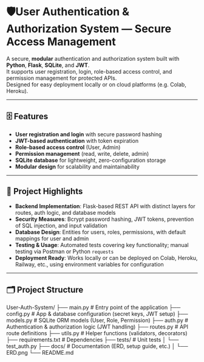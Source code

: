 # 🛡️User Authentication & Authorization System — Secure Access Management

A secure, **modular** authentication and authorization system built with **Python**, **Flask**, **SQLite**, and **JWT**.  
It supports user registration, login, role-based access control, and permission management for protected APIs.  
Designed for easy deployment locally or on cloud platforms (e.g. Colab, Heroku).

---

## 🗄️ Features

- **User registration and login** with secure password hashing  
- **JWT-based authentication** with token expiration  
- **Role-based access control** (User, Admin)  
- **Permission management** (read, write, delete, admin)  
- **SQLite database** for lightweight, zero-configuration storage  
- **Modular design** for scalability and maintainability  

---

## 📌 Project Highlights

- **Backend Implementation**: Flask-based REST API with distinct layers for routes, auth logic, and database models  
- **Security Measures**: Bcrypt password hashing, JWT tokens, prevention of SQL injection, and input validation  
- **Database Design**: Entities for users, roles, permissions, with default mappings for user and admin  
- **Testing & Usage**: Automated tests covering key functionality; manual testing via Postman or Python `requests`  
- **Deployment Ready**: Works locally or can be deployed on Colab, Heroku, Railway, etc., using environment variables for configuration  

---

## 🗂️ Project Structure

User-Auth-System/
├── main.py                 # Entry point of the application
├── config.py               # App & database configuration (secret keys, JWT setup)
├── models.py               # SQLite ORM models (User, Role, Permission)
├── auth.py                 # Authentication & authorization logic (JWT handling)
├── routes.py               # API route definitions
├── utils.py                # Helper functions (validators, decorators)
├── requirements.txt        # Dependencies
├── tests/                  # Unit tests
│   └── test_auth.py
├── docs/                   # Documentation (ERD, setup guide, etc.)
│   └── ERD.png
└── README.md

